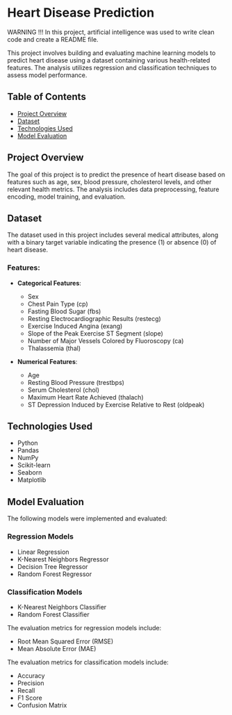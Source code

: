 # Heart Disease Prediction

WARNING !!! 
  In this project, artificial intelligence was used to write clean code and create a README file.

This project involves building and evaluating machine learning models to predict heart disease using a dataset containing various health-related features. The analysis utilizes regression and classification techniques to assess model performance.

## Table of Contents

- [Project Overview](#project-overview)
- [Dataset](#dataset)
- [Technologies Used](#technologies-used)
- [Model Evaluation](#model-evaluation)

## Project Overview

The goal of this project is to predict the presence of heart disease based on features such as age, sex, blood pressure, cholesterol levels, and other relevant health metrics. The analysis includes data preprocessing, feature encoding, model training, and evaluation.

## Dataset

The dataset used in this project includes several medical attributes, along with a binary target variable indicating the presence (1) or absence (0) of heart disease.

### Features:
- **Categorical Features**: 
  - Sex
  - Chest Pain Type (cp)
  - Fasting Blood Sugar (fbs)
  - Resting Electrocardiographic Results (restecg)
  - Exercise Induced Angina (exang)
  - Slope of the Peak Exercise ST Segment (slope)
  - Number of Major Vessels Colored by Fluoroscopy (ca)
  - Thalassemia (thal)

- **Numerical Features**:
  - Age
  - Resting Blood Pressure (trestbps)
  - Serum Cholesterol (chol)
  - Maximum Heart Rate Achieved (thalach)
  - ST Depression Induced by Exercise Relative to Rest (oldpeak)

## Technologies Used

- Python
- Pandas
- NumPy
- Scikit-learn
- Seaborn
- Matplotlib

## Model Evaluation

The following models were implemented and evaluated:

### Regression Models
- Linear Regression
- K-Nearest Neighbors Regressor
- Decision Tree Regressor
- Random Forest Regressor

### Classification Models
- K-Nearest Neighbors Classifier
- Random Forest Classifier

The evaluation metrics for regression models include:
- Root Mean Squared Error (RMSE)
- Mean Absolute Error (MAE)

The evaluation metrics for classification models include:
- Accuracy
- Precision
- Recall
- F1 Score
- Confusion Matrix
